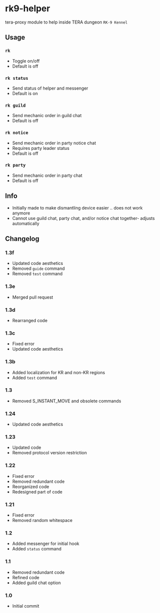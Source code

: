 # rk9-helper
tera-proxy module to help inside TERA dungeon `RK-9 Kennel`

## Usage
### `rk`
- Toggle on/off
- Default is off
### `rk status`
- Send status of helper and messenger
- Default is on
### `rk guild`
- Send mechanic order in guild chat
- Default is off
### `rk notice`
- Send mechanic order in party notice chat
- Requires party leader status
- Default is off
### `rk party`
- Send mechanic order in party chat
- Default is off

## Info
- Initially made to make dismantling device easier .. does not work anymore
- Cannot use guild chat, party chat, and/or notice chat together- adjusts automatically

## Changelog
### 1.3f
- Updated code aesthetics
- Removed `guide` command
- Removed `test` command
### 1.3e
- Merged pull request
### 1.3d
- Rearranged code
### 1.3c
- Fixed error
- Updated code aesthetics
### 1.3b
- Added localization for KR and non-KR regions
- Added `test` command
### 1.3
- Removed S_INSTANT_MOVE and obsolete commands
### 1.24
- Updated code aesthetics
### 1.23
- Updated code
- Removed protocol version restriction
### 1.22
- Fixed error
- Removed redundant code
- Reorganized code
- Redesigned part of code
### 1.21
- Fixed error
- Removed random whitespace
### 1.2
- Added messenger for initial hook
- Added `status` command
### 1.1
- Removed redundant code
- Refined code
- Added guild chat option
### 1.0
- Initial commit
